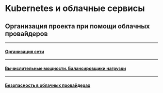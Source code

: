 # Kubernetes и облачные сервисы

## Организация проекта при помощи облачных провайдеров

---

#### [Организация сети](./15.1/README.md)

---

#### [Вычислительные мощности. Балансировщики нагрузки](./15.2/README.md)

---

#### [Безопасность в облачных провайдерах](./15.3/README.md)

